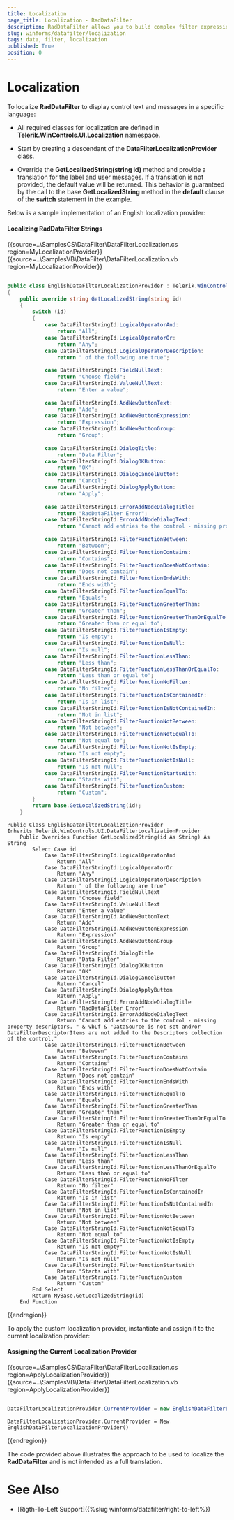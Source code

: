```yaml
---
title: Localization
page_title: Localization - RadDataFilter
description: RadDataFilter allows you to build complex filter expressions based on the data and collection type of the source fields. 
slug: winforms/datafilter/localization
tags: data, filter, localization
published: True
position: 0
---
```


# Localization

To localize **RadDataFilter** to display control text and messages in a specific language:

*  All required classes for localization are defined in __Telerik.WinControls.UI.Localization__ namespace.

*  Start by creating a descendant of the **DataFilterLocalizationProvider** class.

*  Override the __GetLocalizedString(string id)__ method and provide a translation for the label and user messages. If a translation is not provided, the default value will be returned. This behavior is guaranteed by the call to the base __GetLocalizedString__ method in the __default__ clause of the __switch__ statement in the example.

Below is a sample implementation of an English localization provider:

#### Localizing RadDataFilter Strings

{{source=..\SamplesCS\DataFilter\DataFilterLocalization.cs  region=MyLocalizationProvider}}
{{source=..\SamplesVB\DataFilter\DataFilterLocalization.vb  region=MyLocalizationProvider}}
````C#
    
public class EnglishDataFilterLocalizationProvider : Telerik.WinControls.UI.DataFilterLocalizationProvider
{
    public override string GetLocalizedString(string id)
    {
        switch (id)
        {
            case DataFilterStringId.LogicalOperatorAnd:
                return "All";
            case DataFilterStringId.LogicalOperatorOr:
                return "Any";
            case DataFilterStringId.LogicalOperatorDescription:
                return " of the following are true";
            
            case DataFilterStringId.FieldNullText:
                return "Choose field";
            case DataFilterStringId.ValueNullText:
                return "Enter a value";
            
            case DataFilterStringId.AddNewButtonText:
                return "Add";
            case DataFilterStringId.AddNewButtonExpression:
                return "Expression";
            case DataFilterStringId.AddNewButtonGroup:
                return "Group";
            
            case DataFilterStringId.DialogTitle:
                return "Data Filter";
            case DataFilterStringId.DialogOKButton:
                return "OK";
            case DataFilterStringId.DialogCancelButton:
                return "Cancel";
            case DataFilterStringId.DialogApplyButton:
                return "Apply";
            
            case DataFilterStringId.ErrorAddNodeDialogTitle:
                return "RadDataFilter Error";
            case DataFilterStringId.ErrorAddNodeDialogText:
                return "Cannot add entries to the control - missing property descriptors. \nDataSource is not set and/or DataFilterDescriptorItems are not added to the Descriptors collection of the control.";
            
            case DataFilterStringId.FilterFunctionBetween:
                return "Between";
            case DataFilterStringId.FilterFunctionContains:
                return "Contains";
            case DataFilterStringId.FilterFunctionDoesNotContain:
                return "Does not contain";
            case DataFilterStringId.FilterFunctionEndsWith:
                return "Ends with";
            case DataFilterStringId.FilterFunctionEqualTo:
                return "Equals";
            case DataFilterStringId.FilterFunctionGreaterThan:
                return "Greater than";
            case DataFilterStringId.FilterFunctionGreaterThanOrEqualTo:
                return "Greater than or equal to";
            case DataFilterStringId.FilterFunctionIsEmpty:
                return "Is empty";
            case DataFilterStringId.FilterFunctionIsNull:
                return "Is null";
            case DataFilterStringId.FilterFunctionLessThan:
                return "Less than";
            case DataFilterStringId.FilterFunctionLessThanOrEqualTo:
                return "Less than or equal to";
            case DataFilterStringId.FilterFunctionNoFilter:
                return "No filter";
            case DataFilterStringId.FilterFunctionIsContainedIn:
                return "Is in list";
            case DataFilterStringId.FilterFunctionIsNotContainedIn:
                return "Not in list";
            case DataFilterStringId.FilterFunctionNotBetween:
                return "Not between";
            case DataFilterStringId.FilterFunctionNotEqualTo:
                return "Not equal to";
            case DataFilterStringId.FilterFunctionNotIsEmpty:
                return "Is not empty";
            case DataFilterStringId.FilterFunctionNotIsNull:
                return "Is not null";
            case DataFilterStringId.FilterFunctionStartsWith:
                return "Starts with";
            case DataFilterStringId.FilterFunctionCustom:
                return "Custom";
        }
        return base.GetLocalizedString(id);
    }

````
````VB.NET
Public Class EnglishDataFilterLocalizationProvider
Inherits Telerik.WinControls.UI.DataFilterLocalizationProvider
    Public Overrides Function GetLocalizedString(id As String) As String
        Select Case id
            Case DataFilterStringId.LogicalOperatorAnd
                Return "All"
            Case DataFilterStringId.LogicalOperatorOr
                Return "Any"
            Case DataFilterStringId.LogicalOperatorDescription
                Return " of the following are true"
            Case DataFilterStringId.FieldNullText
                Return "Choose field"
            Case DataFilterStringId.ValueNullText
                Return "Enter a value"
            Case DataFilterStringId.AddNewButtonText
                Return "Add"
            Case DataFilterStringId.AddNewButtonExpression
                Return "Expression"
            Case DataFilterStringId.AddNewButtonGroup
                Return "Group"
            Case DataFilterStringId.DialogTitle
                Return "Data Filter"
            Case DataFilterStringId.DialogOKButton
                Return "OK"
            Case DataFilterStringId.DialogCancelButton
                Return "Cancel"
            Case DataFilterStringId.DialogApplyButton
                Return "Apply"
            Case DataFilterStringId.ErrorAddNodeDialogTitle
                Return "RadDataFilter Error"
            Case DataFilterStringId.ErrorAddNodeDialogText
                Return "Cannot add entries to the control - missing property descriptors. " & vbLf & "DataSource is not set and/or DataFilterDescriptorItems are not added to the Descriptors collection of the control."
            Case DataFilterStringId.FilterFunctionBetween
                Return "Between"
            Case DataFilterStringId.FilterFunctionContains
                Return "Contains"
            Case DataFilterStringId.FilterFunctionDoesNotContain
                Return "Does not contain"
            Case DataFilterStringId.FilterFunctionEndsWith
                Return "Ends with"
            Case DataFilterStringId.FilterFunctionEqualTo
                Return "Equals"
            Case DataFilterStringId.FilterFunctionGreaterThan
                Return "Greater than"
            Case DataFilterStringId.FilterFunctionGreaterThanOrEqualTo
                Return "Greater than or equal to"
            Case DataFilterStringId.FilterFunctionIsEmpty
                Return "Is empty"
            Case DataFilterStringId.FilterFunctionIsNull
                Return "Is null"
            Case DataFilterStringId.FilterFunctionLessThan
                Return "Less than"
            Case DataFilterStringId.FilterFunctionLessThanOrEqualTo
                Return "Less than or equal to"
            Case DataFilterStringId.FilterFunctionNoFilter
                Return "No filter"
            Case DataFilterStringId.FilterFunctionIsContainedIn
                Return "Is in list"
            Case DataFilterStringId.FilterFunctionIsNotContainedIn
                Return "Not in list"
            Case DataFilterStringId.FilterFunctionNotBetween
                Return "Not between"
            Case DataFilterStringId.FilterFunctionNotEqualTo
                Return "Not equal to"
            Case DataFilterStringId.FilterFunctionNotIsEmpty
                Return "Is not empty"
            Case DataFilterStringId.FilterFunctionNotIsNull
                Return "Is not null"
            Case DataFilterStringId.FilterFunctionStartsWith
                Return "Starts with"
            Case DataFilterStringId.FilterFunctionCustom
                Return "Custom"
        End Select
        Return MyBase.GetLocalizedString(id)
    End Function

````

{{endregion}} 

To apply the custom localization provider, instantiate and assign it to the current localization provider: 

#### Assigning the Current Localization Provider

{{source=..\SamplesCS\DataFilter\DataFilterLocalization.cs  region=ApplyLocalizationProvider}} 
{{source=..\SamplesVB\DataFilter\DataFilterLocalization.vb  region=ApplyLocalizationProvider}}
````C#
            
DataFilterLocalizationProvider.CurrentProvider = new EnglishDataFilterLocalizationProvider();

````
````VB.NET
DataFilterLocalizationProvider.CurrentProvider = New EnglishDataFilterLocalizationProvider()

````

{{endregion}} 

The code provided above illustrates the approach to be used to localize the **RadDataFilter** and is not intended as a full translation.

# See Also

* [Rigth-To-Left Support]({%slug winforms/datafilter/right-to-left%})	

